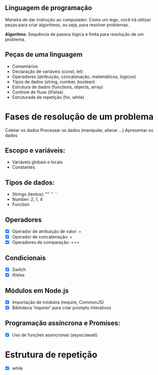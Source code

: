 ## Linguagem de programação

Maneira de dar instrução ao computador.
Como um lego, você irá utilizar peças para criar algoritmos, ou seja, para resolver problemas.

**Algoritmo**: Sequência de passos lógica e finita  para resolução de um problema.

## Peças de uma linguagem

- Comentários
- Declaração de variáveis (const, let)
- Operadores (atribuição, concatenação, matemáticos, lógicos)
- Tipos de dados (string, number, boolean)
- Estrutura de dados (functions, objects, array)
- Controle de fluxo (if/else)
- Estruturada de repetição (for, while)

# Fases de resolução de um problema

Coletar os dados
Processar os dados (manipular, alterar ...)
Apresentar os dados

## Escopo e variáveis:

- Variáveis globais e locais
- Constantes

## Tipos de dados:

- Strings (textos): "" '' ``
- Number: 2, 1, 4
- Function

## Operadores

- [x] Operador de atribuição de valor: =
- [x] Operador de concatenação: +
- [x] Operadores de comparação: ===

## Condicionais 

- [x] Switch
- [x] if/else

## Módulos em Node.js

- [x] Importação de módulos (require, CommonJS)
- [x] Biblioteca 'inquirer' para criar prompts interativos

## Programação assíncrona e Promises:

- [x] Uso de funções assíncronas (async/await)

# Estrutura de repetição

- [x] while

